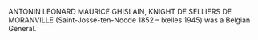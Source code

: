 ANTONIN LEONARD MAURICE GHISLAIN, KNIGHT DE SELLIERS DE MORANVILLE (Saint-Josse-ten-Noode 1852 – Ixelles 1945) was a Belgian General.

